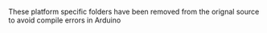 
These platform specific folders have been removed from the orignal source to avoid compile errors in Arduino